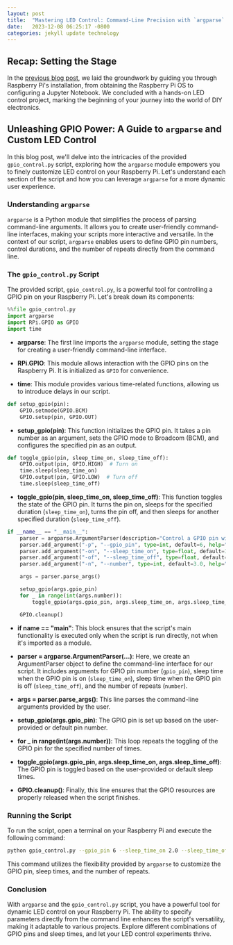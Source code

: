 ```yaml
---
layout: post
title:  "Mastering LED Control: Command-Line Precision with `argparse` in Jupyter Notebook"
date:   2023-12-08 06:25:17 -0800
categories: jekyll update technology
---
```

## Recap: Setting the Stage
In the [previous blog post](https://jordan-hay.github.io/jekyll/update/technology/2023/12/07/raspbpi.html), we laid the groundwork by guiding you through Raspberry Pi's installation, from obtaining the Raspberry Pi OS to configuring a Jupyter Notebook. We concluded with a hands-on LED control project, marking the beginning of your journey into the world of DIY electronics. 

## Unleashing GPIO Power: A Guide to `argparse` and Custom LED Control

In this blog post, we'll delve into the intricacies of the provided `gpio_control.py` script, exploring how the `argparse` module empowers you to finely customize LED control on your Raspberry Pi. Let's understand each section of the script and how you can leverage `argparse` for a more dynamic user experience.

### Understanding `argparse`

`argparse` is a Python module that simplifies the process of parsing command-line arguments. It allows you to create user-friendly command-line interfaces, making your scripts more interactive and versatile. In the context of our script, `argparse` enables users to define GPIO pin numbers, control durations, and the number of repeats directly from the command line.

### The `gpio_control.py` Script

The provided script, `gpio_control.py`, is a powerful tool for controlling a GPIO pin on your Raspberry Pi. Let's break down its components:

```python
%%file gpio_control.py
import argparse
import RPi.GPIO as GPIO
import time
```

- **argparse**: The first line imports the `argparse` module, setting the stage for creating a user-friendly command-line interface.

- **RPi.GPIO**: This module allows interaction with the GPIO pins on the Raspberry Pi. It is initialized as `GPIO` for convenience.

- **time**: This module provides various time-related functions, allowing us to introduce delays in our script.

```python
def setup_gpio(pin):
    GPIO.setmode(GPIO.BCM)
    GPIO.setup(pin, GPIO.OUT)
```

- **setup_gpio(pin)**: This function initializes the GPIO pin. It takes a pin number as an argument, sets the GPIO mode to Broadcom (BCM), and configures the specified pin as an output.

```python
def toggle_gpio(pin, sleep_time_on, sleep_time_off):
    GPIO.output(pin, GPIO.HIGH)  # Turn on
    time.sleep(sleep_time_on)
    GPIO.output(pin, GPIO.LOW)  # Turn off
    time.sleep(sleep_time_off)
```

- **toggle_gpio(pin, sleep_time_on, sleep_time_off)**: This function toggles the state of the GPIO pin. It turns the pin on, sleeps for the specified duration (`sleep_time_on`), turns the pin off, and then sleeps for another specified duration (`sleep_time_off`).

```python
if __name__ == "__main__":
    parser = argparse.ArgumentParser(description="Control a GPIO pin with specified sleep times.")
    parser.add_argument("-p", "--gpio_pin", type=int, default=6, help="GPIO pin number to control.")
    parser.add_argument("-on", "--sleep_time_on", type=float, default=1.0, help="Sleep time when the GPIO pin is turned on.")
    parser.add_argument("-of", "--sleep_time_off", type=float, default=1.0, help="Sleep time when the GPIO pin is turned off.")
    parser.add_argument("-n", "--number", type=int, default=3.0, help="Number of repeats.")

    args = parser.parse_args()

    setup_gpio(args.gpio_pin)
    for _ in range(int(args.number)):
        toggle_gpio(args.gpio_pin, args.sleep_time_on, args.sleep_time_off)

    GPIO.cleanup()
```

- **if __name__ == "__main__"**: This block ensures that the script's main functionality is executed only when the script is run directly, not when it's imported as a module.

- **parser = argparse.ArgumentParser(...)**: Here, we create an ArgumentParser object to define the command-line interface for our script. It includes arguments for GPIO pin number (`gpio_pin`), sleep time when the GPIO pin is on (`sleep_time_on`), sleep time when the GPIO pin is off (`sleep_time_off`), and the number of repeats (`number`).

- **args = parser.parse_args()**: This line parses the command-line arguments provided by the user.

- **setup_gpio(args.gpio_pin)**: The GPIO pin is set up based on the user-provided or default pin number.

- **for _ in range(int(args.number))**: This loop repeats the toggling of the GPIO pin for the specified number of times.

- **toggle_gpio(args.gpio_pin, args.sleep_time_on, args.sleep_time_off)**: The GPIO pin is toggled based on the user-provided or default sleep times.

- **GPIO.cleanup()**: Finally, this line ensures that the GPIO resources are properly released when the script finishes.

### Running the Script

To run the script, open a terminal on your Raspberry Pi and execute the following command:

```bash
python gpio_control.py --gpio_pin 6 --sleep_time_on 2.0 --sleep_time_off 1.0 -n 2
```

This command utilizes the flexibility provided by `argparse` to customize the GPIO pin, sleep times, and the number of repeats.

### Conclusion

With `argparse` and the `gpio_control.py` script, you have a powerful tool for dynamic LED control on your Raspberry Pi. The ability to specify parameters directly from the command line enhances the script's versatility, making it adaptable to various projects. Explore different combinations of GPIO pins and sleep times, and let your LED control experiments thrive.